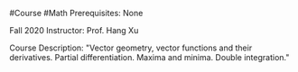 #Course #Math 
Prerequisites: None

Fall 2020
Instructor: Prof. Hang Xu

Course Description: 
"Vector geometry, vector functions and their derivatives. Partial differentiation. Maxima and minima. Double integration."